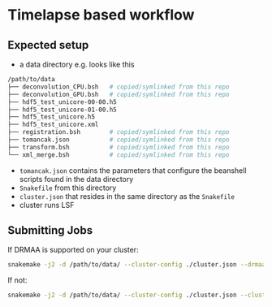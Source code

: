 Timelapse based workflow
========================

Expected setup
--------------

* a data directory e.g. looks like this
```bash
/path/to/data
├── deconvolution_CPU.bsh	# copied/symlinked from this repo
├── deconvolution_GPU.bsh	# copied/symlinked from this repo
├── hdf5_test_unicore-00-00.h5
├── hdf5_test_unicore-01-00.h5
├── hdf5_test_unicore.h5
├── hdf5_test_unicore.xml
├── registration.bsh 		# copied/symlinked from this repo
├── tomancak.json	 		# copied/symlinked from this repo
├── transform.bsh	 		# copied/symlinked from this repo
└── xml_merge.bsh	 		# copied/symlinked from this repo
```

* `tomancak.json` contains the parameters that configure the beanshell scripts found in the data directory
* `Snakefile` from this directory
* `cluster.json` that resides in the same directory as the `Snakefile`
* cluster runs LSF


Submitting Jobs
---------------

If DRMAA is supported on your cluster:

```bash
snakemake -j2 -d /path/to/data/ --cluster-config ./cluster.json --drmaa " -q {cluster.lsf_q} {cluster.lsf_extra}"
```

If not:

```bash
snakemake -j2 -d /path/to/data/ --cluster-config ./cluster.json --cluster "bsub -q {cluster.lsf_q} {cluster.lsf_extra}"
```
